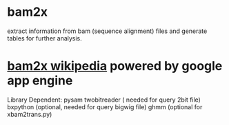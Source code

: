bam2x
=====

extract information from  bam (sequence alignment)  files and generate tables for further analysis.  

[bam2x wikipedia](http://bam2xwiki.appspot.com/)
powered by google app engine
=====
Library Dependent:
pysam
twobitreader  ( needed for query 2bit file)
bxpython (optional, needed for query bigwig file)
ghmm (optional for xbam2trans.py)

